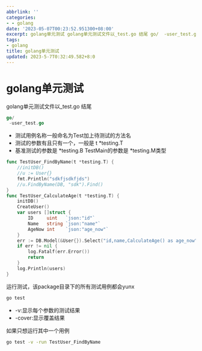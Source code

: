 ```yaml
---
abbrlink: ''
categories:
- - golang
date: '2023-05-07T00:23:52.951300+08:00'
excerpt: golang单元测试 golang单元测试文件以_test.go 结尾 go/  -user_test.go    测试用例名称一般命名为Test加上待测试的方法名 测试的参数有且只有一个，一般是 t...
tags:
- golang
title: golang单元测试
updated: 2023-5-7T0:32:49.582+8:0
---
```

# golang单元测试

golang单元测试文件以_test.go 结尾

```go
go/
 -user_test.go

```

- 测试用例名称一般命名为Test加上待测试的方法名
- 测试的参数有且只有一个，一般是 t *testing.T
- 基准测试的参数是 *testing.B  TestMain的参数是 *testing.M类型

```go
func TestUser_FindByName(t *testing.T) {
	//initDB()
	//u := User{}
	fmt.Println("sdkfjsdkfjds")
	//u.FindByName(DB, "sdk").Find()
}
func TestUser_CalculateAge(t *testing.T) {
	initDB()
	CreateUser()
	var users []struct {
		ID     uint   `json:"id"`
		Name   string `json:"name"`
		AgeNow int    `json:"age_now"`
	}
	err := DB.Model(&User{}).Select("id,name,CalculateAge() as age_now").Find(&users).Error
	if err != nil {
		log.Fatalf(err.Error())
		return
	}
	log.Println(users)
}

```

运行测试，该package目录下的所有测试用例都会yunx

```bash
go test
```

- -v:显示每个参数的测试结果
- -cover:显示覆盖结果

如果只想运行其中一个用例

```bash
go test -v -run TestUser_FindByName
```
